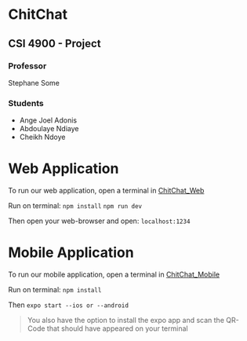 # ChitChat

## CSI 4900 - Project
### Professor
Stephane Some
### Students
* Ange Joel Adonis
* Abdoulaye Ndiaye
* Cheikh Ndoye

# Web Application 

To run our web application, open a terminal in [ChitChat_Web](Project/ChitChat_Web)

Run on terminal: 
`npm install`
`npm run dev`

Then open your web-browser and open: 
`localhost:1234`

# Mobile Application

To run our mobile application, open a terminal in [ChitChat_Mobile](Project/ChitChat_Mobile)

Run on terminal: 
`npm install`

Then `expo start --ios or --android`

>You also have the option to install the expo app and scan the QR-Code that should have appeared on your terminal




